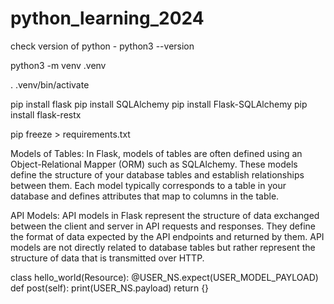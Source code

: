 # python_learning_2024
check version of python - python3 --version

<!-- Create an environment -->
python3 -m venv .venv

<!-- Activate the environment -->
. .venv/bin/activate

<!-- Then you can install the depencies you want -->
pip install flask
pip install SQLAlchemy
pip install Flask-SQLAlchemy
pip install flask-restx 
<!-- In our app we are using restx for documentation, works as a swagger -->

<!-- This command will create a requirements.txt file in your current directory containing a list of all installed packages and their versions. -->
pip freeze > requirements.txt

<!-- What is the folder structure till now? -->
Models of Tables: In Flask, models of tables are often defined using an Object-Relational Mapper (ORM) such as SQLAlchemy. These models define the structure of your database tables and establish relationships between them. Each model typically corresponds to a table in your database and defines attributes that map to columns in the table.

API Models: API models in Flask represent the structure of data exchanged between the client and server in API requests and responses. They define the format of data expected by the API endpoints and returned by them. API models are not directly related to database tables but rather represent the structure of data that is transmitted over HTTP.

<!-- To print the payload you can use like this  -->
class hello_world(Resource):
    @USER_NS.expect(USER_MODEL_PAYLOAD)
    def post(self):
        print(USER_NS.payload)
        return {}